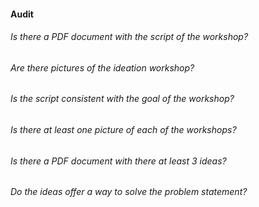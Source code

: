 #### Audit

###### Is there a PDF document with the script of the workshop?
###### Are there pictures of the ideation workshop? 
###### Is the script consistent with the goal of the workshop?
###### Is there at least one picture of each of the workshops?
###### Is there a PDF document with there at least 3 ideas?
###### Do the ideas offer a way to solve the problem statement?
